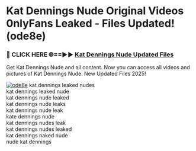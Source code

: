 # Kat Dennings Nude Original Videos 0nlyFans Leaked - Files Updated! (ode8e)

<h3>🔴 CLICK HERE 🌐==►► <a href="https://tinyurl.com/yc6ubb5a" rel="nofollow">Kat Dennings Nude Updated Files</a></h3>

Get Kat Dennings Nude and all content. Now you can access all videos and pictures of Kat Dennings Nude. New Updated Files 2025!

[![ode8e](https://i.imgur.com/7eu0CRL.gif)](https://tinyurl.com/yc6ubb5a)
kat dennings leaked nudes<br>
kat dennings leaked nude<br>
kat dennings nude leaked<br>
kat dennings nude leaks<br>
kat dennings nude leak<br>
kate dennings nude<br>
kat dennings nudes leak<br>
kat dennings nudes leaked<br>
kat dennings naked nude<br>
nude kat dennings